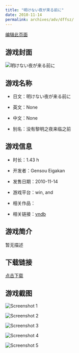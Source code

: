 ```yaml
---
title: "明けない夜が来る前に"
date: 2010-11-14
permalink: archives/adv/dffsz/
---
```

[编辑此页面](https://github.com/ACG-3/ADV3-source/blob/main/source/_posts/%E6%98%8E%E3%81%91%E3%81%AA%E3%81%84%E5%A4%9C%E3%81%8C%E6%9D%A5%E3%82%8B%E5%89%8D%E3%81%AB.md)

## 游戏封面

![明けない夜が来る前に](https://pan.timero.xyz/d/onedrive/img_lib_001/%E6%98%8E%E3%81%91%E3%81%AA%E3%81%84%E5%A4%9C%E3%81%8C%E6%9D%A5%E3%82%8B%E5%89%8D%E3%81%AB_cover.avif)


## 游戏名称

- 日文：明けない夜が来る前に
- 英文：None
- 中文：None

- 别名：没有黎明之夜来临之前


## 游戏信息

- 时长：1.43 h
- 开发者：Gensou Eigakan
- 发售日期：2010-11-14
- 游戏平台：win, and
- 相关作品：

- 相关链接：[vndb](https://vndb.org/v5685)


## 游戏简介

暂无描述


## 下载链接

[点击下载](https://pan.timero.xyz/onedrive/adv_lib_001/%E6%98%8E%E3%81%91%E3%81%AA%E3%81%84%E5%A4%9C%E3%81%8C%E6%9D%A5%E3%82%8B%E5%89%8D%E3%81%AB)


## 游戏截图


![Screenshot 1](https://pan.timero.xyz/d/onedrive/img_lib_001/%E6%98%8E%E3%81%91%E3%81%AA%E3%81%84%E5%A4%9C%E3%81%8C%E6%9D%A5%E3%82%8B%E5%89%8D%E3%81%AB_Screenshot_1.avif)

![Screenshot 2](https://pan.timero.xyz/d/onedrive/img_lib_001/%E6%98%8E%E3%81%91%E3%81%AA%E3%81%84%E5%A4%9C%E3%81%8C%E6%9D%A5%E3%82%8B%E5%89%8D%E3%81%AB_Screenshot_2.avif)

![Screenshot 3](https://pan.timero.xyz/d/onedrive/img_lib_001/%E6%98%8E%E3%81%91%E3%81%AA%E3%81%84%E5%A4%9C%E3%81%8C%E6%9D%A5%E3%82%8B%E5%89%8D%E3%81%AB_Screenshot_3.avif)

![Screenshot 4](https://pan.timero.xyz/d/onedrive/img_lib_001/%E6%98%8E%E3%81%91%E3%81%AA%E3%81%84%E5%A4%9C%E3%81%8C%E6%9D%A5%E3%82%8B%E5%89%8D%E3%81%AB_Screenshot_4.avif)

![Screenshot 5](https://pan.timero.xyz/d/onedrive/img_lib_001/%E6%98%8E%E3%81%91%E3%81%AA%E3%81%84%E5%A4%9C%E3%81%8C%E6%9D%A5%E3%82%8B%E5%89%8D%E3%81%AB_Screenshot_5.avif)


